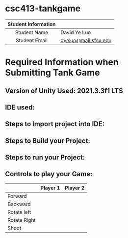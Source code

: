 # csc413-tankgame


| Student Information |                      |
| :-----------------: | -------------------- |
|    Student Name     | David Ye Luo         |
|    Student Email    | dyeluo@mail.sfsu.edu |

# Required Information when Submitting Tank Game

## Version of Unity Used: 2021.3.3f1 LTS

## IDE used: <TODO>

## Steps to Import project into IDE: <TODO>

## Steps to Build your Project: <TODO>

## Steps to run your Project: <TODO>

## Controls to play your Game: <TODO>

|               | Player 1 | Player 2 |
|---------------|----------|----------|
|  Forward      |          |          |
|  Backward     |          |          |
|  Rotate left  |          |          |
|  Rotate Right |          |          |
|  Shoot        |          |          |

<!-- you may add more controls if you need to. -->